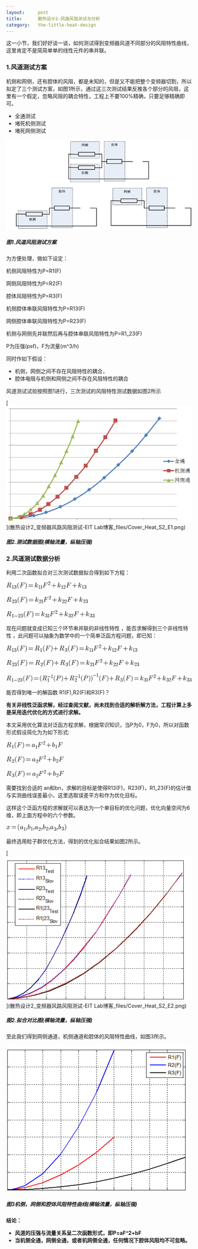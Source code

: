 ```yaml
---
layout:     post
title:      散热设计2-风路风阻测试与分析
category:   the-little-heat-design
---
```


这一小节，我们好好谈一谈，如何测试得到变频器风道不同部分的风阻特性曲线，这里肯定不是简简单单的线性元件的串并联。

### **1.风道测试方案**

机侧和网侧，还有腔体的风阻，都是未知的，但是又不能把整个变频器切割，所以拟定了三个测试方案，如图1所示，通过这三次测试结果反推各个部分的风阻，这里有一个假定，忽略风阻的耦合特性，工程上不要100%精确，只要足够精确即可。

* 全通测试
* 堵死机侧测试
* 堵死网侧测试

![](assets/Cover_Heat_S1_E5.png)

##### **图1.风道风阻测试方案**

为方便处理，做如下设定：

机侧风阻特性为P=R1\(F\)

网侧风阻特性为P=R2\(F\)

腔体风阻特性为P=R3\(F\)

机侧腔体串联风阻特性为P=R13\(F\)

网侧腔体串联风阻特性为P=R23\(F\)

机侧与网侧先并联然后再与腔体串联风阻特性为P=R1\_23\(F\)

P为压强\(psf\)，F为流量\(m^3/h\)

同时作如下假设：

* 机侧，网侧之间不存在风阻特性的耦合，
* 腔体电阻与机侧和网侧之间不存在风阻特性的耦合

风道测试试验按照图1进行，三次测试的风阻特性测试数据如图2所示

[![](assets/Cover_Heat_S2_E1.png)](散热设计2_变频器风路风阻测试-EIT Lab博客_files/Cover_Heat_S2_E1.png)

##### **图2.测试数据图(横轴流量，纵轴压强)**

### **2.风道测试数据分析**

利用二次函数拟合对三次测试数据拟合得到如下方程：

![](assets/formula_S2_F1.gif)

![](assets/formula_S2_F2.gif)

![](assets/formula_S2_F3.gif)

现在问题就变成已知三个环节串并联的非线性特性 ，能否求解得到三个非线性特性 ，此问题可以抽象为数学中的一个简单泛函方程问题，即已知：

![](assets/formula_S2_F4.gif)

![](assets/formula_S2_F5.gif)

![](assets/formula_S2_F6.gif)

能否得到唯一的解函数 R1\(F\),R2\(F\)和R3\(F\)？

**有关非线性泛函求解，经过查阅文献，尚未找到合适的解析解方法，工程计算上多是采用迭代优化的方式进行求解。**

本文采用优化算法对泛函方程求解，根据常识知识，当P为0，F为0，所以对函数形式假设简化为为如下形式:

![](assets/formula_S2_F7.gif)

![](assets/formula_S2_F8.gif)

![](assets/formula_S2_F9.gif)

需要找到合适的 an和bn，求解的目标是使得R13\(F\)，R23\(F\)，R1\_23\(F\)的估计值与实测曲线误差最小，这里选取误差平方和作为优化目标。

这样这个泛函方程的求解就可以表达为一个单目标的优化问题，优化向量空间为6维，即上面方程中的六个参数。

![](assets/formula_S2_F10.gif)

最终选用粒子群优化方法，得到的优化拟合结果如图2所示。

[![](assets/Cover_Heat_S2_E2.png)](散热设计2_变频器风路风阻测试-EIT Lab博客_files/Cover_Heat_S2_E2.png)

##### **图2.拟合对比图(横轴流量，纵轴压强)**

至此我们得到网侧通道，机侧通道和腔体的风阻特性曲线，如图3所示。

![](assets/Cover_Heat_S2_E3.png)

##### **图3机侧，网侧和腔体风阻特性曲线(横轴流量，纵轴压强)**

**结论：**

* **风道的压强与流量关系呈二次函数形式，即P=aF^2+bF**
* **当机侧全通，网侧全通，或者机网侧全通，任何情况下腔体风阻均不可忽略。**



